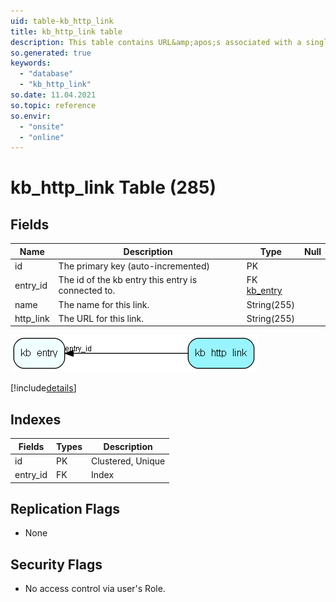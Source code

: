 ```yaml
---
uid: table-kb_http_link
title: kb_http_link table
description: This table contains URL&amp;apos;s associated with a single FAQ entry.
so.generated: true
keywords:
  - "database"
  - "kb_http_link"
so.date: 11.04.2021
so.topic: reference
so.envir:
  - "onsite"
  - "online"
---
```


# kb\_http\_link Table (285)

## Fields

| Name | Description | Type | Null |
|------|-------------|------|:----:|
|id|The primary key (auto-incremented)|PK| |
|entry\_id|The id of the kb entry this entry is connected to.|FK [kb_entry](kb-entry.md)| |
|name|The name for this link.|String(255)| |
|http\_link|The URL for this link.|String(255)| |


![kb_http_link table relationship diagram](./media/kb_http_link.png)

[!include[details](./includes/kb-http-link.md)]

## Indexes

| Fields | Types | Description |
|--------|-------|-------------|
|id |PK |Clustered, Unique |
|entry\_id |FK |Index |

## Replication Flags

* None

## Security Flags

* No access control via user's Role.

